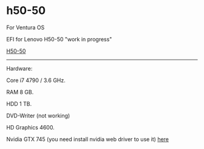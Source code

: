# h50-50

For Ventura OS

EFI for Lenovo H50-50 "work in progress"

[H50-50](https://icecat.biz/rest/product-pdf?productId=26427811&lang=it)

---
Hardware:

Core i7 4790 / 3.6 GHz.

RAM 8 GB.

HDD 1 TB.

DVD-Writer (not working)

HD Graphics 4600.

Nvidia GTX 745 (you need install nvidia web driver to use it) [here](https://github.com/dortania/OpenCore-Legacy-Patcher)
